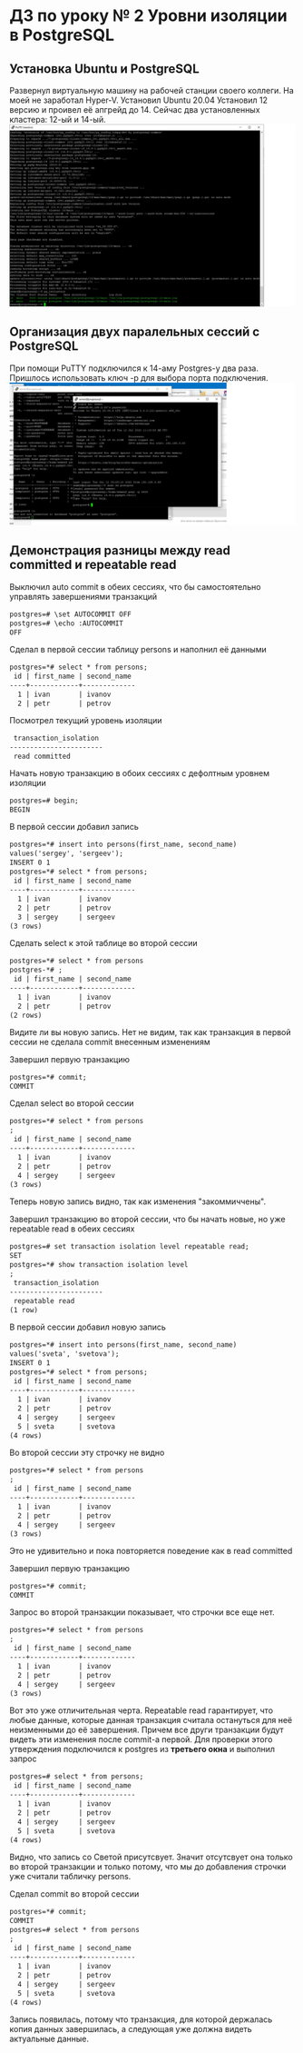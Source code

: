 # ДЗ по уроку № 2 Уровни изоляции в PostgreSQL
## Установка Ubuntu и PostgreSQL
Развернул виртуальную машину на рабочей станции своего коллеги. На моей не заработал Hyper-V. Установил Ubuntu 20.04  Установил 12 версию и проивел её апгрейд до 14. Сейчас два установленных кластера: 12-ый и 14-ый.
![Скрин ubuntu](ubuntu.jpg)
## Организация двух паралельных сессий с PostgreSQL
При помощи PuTTY подключился к 14-аму Postgres-у два раза. Пришлось использовать ключ -p для выбора порта подключения.
![Два подключения](TwoConnects.jpg)
## Демонстрация разницы между read committed и repeatable read

Выключил auto commit в обеих сессиях, что бы самостоятельно управлять завершениями транзакций
```
postgres=# \set AUTOCOMMIT OFF
postgres=# \echo :AUTOCOMMIT
OFF
```

Сделал в первой сессии таблицу persons и наполнил её данными
```
postgres=*# select * from persons;
 id | first_name | second_name
----+------------+-------------
  1 | ivan       | ivanov
  2 | petr       | petrov
```
  
Посмотрел текущий уровень изоляции
```
 transaction_isolation
-----------------------
 read committed
 ```

Начать новую транзакцию в обоих сессиях с дефолтным уровнем изоляции
```
postgres=# begin;
BEGIN
```

В первой сессии добавил запись
```
postgres=*# insert into persons(first_name, second_name) values('sergey', 'sergeev');
INSERT 0 1
postgres=*# select * from persons;
 id | first_name | second_name
----+------------+-------------
  1 | ivan       | ivanov
  2 | petr       | petrov
  3 | sergey     | sergeev
(3 rows)
```

Сделать select к этой таблице во второй сессии
```
postgres=*# select * from persons
postgres-*# ;
 id | first_name | second_name
----+------------+-------------
  1 | ivan       | ivanov
  2 | petr       | petrov
(2 rows)
```

Видите ли вы новую запись. Нет не видим, так как транзакция в первой сессии не сделала commit внесенным изменениям

Завершил первую транзакцию
```
postgres=*# commit;
COMMIT
```

Cделал select во второй сессии
```
postgres=*# select * from persons
;
 id | first_name | second_name
----+------------+-------------
  1 | ivan       | ivanov
  2 | petr       | petrov
  4 | sergey     | sergeev
(3 rows)
```

Теперь новую запись видно, так как изменения "закоммиччены".

Завершил транзакцию во второй сессии, что бы начать новые, но уже repeatable read в обеих сессиях
```
postgres=# set transaction isolation level repeatable read;
SET
postgres=*# show transaction isolation level
;
 transaction_isolation
-----------------------
 repeatable read
(1 row)
```

В первой сессии добавил новую запись
```
postgres=*# insert into persons(first_name, second_name) values('sveta', 'svetova');
INSERT 0 1
postgres=*# select * from persons;
 id | first_name | second_name
----+------------+-------------
  1 | ivan       | ivanov
  2 | petr       | petrov
  4 | sergey     | sergeev
  5 | sveta      | svetova
(4 rows)
```

Во второй сессии эту строчку не видно
```
postgres=*# select * from persons
;
 id | first_name | second_name
----+------------+-------------
  1 | ivan       | ivanov
  2 | petr       | petrov
  4 | sergey     | sergeev
(3 rows)
```

Это не удивительно и пока повторяется поведение как в read committed

Завершил первую транзакцию
```
postgres=*# commit;
COMMIT
```

Запрос во второй транзакции показывает, что строчки все еще нет.
```
postgres=*# select * from persons
;
 id | first_name | second_name
----+------------+-------------
  1 | ivan       | ivanov
  2 | petr       | petrov
  4 | sergey     | sergeev
(3 rows)
```

Вот это уже отличительная черта. Repeatable read гарантирует, что любые данные, которые данная транзакция считала остануться для неё неизменными до её завершения. Причем все други транзакции будут видеть эти изменения после commit-а первой. Для проверки этого утверждения подключился к postgres из **третьего окна** и выполнил запрос
```
postgres=# select * from persons;
 id | first_name | second_name
----+------------+-------------
  1 | ivan       | ivanov
  2 | petr       | petrov
  4 | sergey     | sergeev
  5 | sveta      | svetova
(4 rows)
```

Видно, что запись со Светой присутсвует. Значит отсутсвует она только во второй транзакции и только потому, что мы до добавления строчки уже считали табличку persons.

Сделал commit во второй сессии
```
postgres=*# commit;
COMMIT
postgres=# select * from persons
;
 id | first_name | second_name
----+------------+-------------
  1 | ivan       | ivanov
  2 | petr       | petrov
  4 | sergey     | sergeev
  5 | sveta      | svetova
(4 rows)
```

Запись появилась, потому что транзакция, для которой держалась копия данных завершилась, а следующая уже должна видеть актуальные данные.
